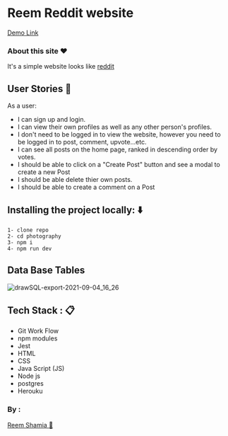 # Reem Reddit website 

[Demo Link](https://reemreddit.herokuapp.com/)

### About this site :heart:
It's a simple website looks like [reddit](https://www.reddit.com/)

## User Stories :book:
As a user:
- I can sign up and login.
- I can view their own profiles as well as any other person's profiles.
- I don't need to be logged in to view the website, however you need to be logged in to post, comment, upvote...etc.
- I can see all posts on the home page, ranked in descending order by votes.
- I should be able to click on a "Create Post" button and see a modal to create a new Post
- I should be able delete thier own posts.
- I should be able to create a comment on a Post


## Installing the project locally: :arrow_down:
```
1- clone repo 
2- cd photography
3- npm i 
4- npm run dev
```
## Data Base Tables 
![drawSQL-export-2021-09-04_16_26](https://user-images.githubusercontent.com/71079908/132096058-9f0e526d-b71b-43f2-a83b-06c0d426b014.png)


## Tech Stack : :clipboard:
* Git Work Flow
* npm modules
* Jest
* HTML
* CSS
* Java Script (JS)
* Node js
* postgres
* Herouku

### By :
[Reem Shamia :sparkling_heart:](https://github.com/reemsh2000)
